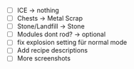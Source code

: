 -[ ] ICE -> nothing
-[ ] Chests -> Metal Scrap
-[ ] Stone/Landfill -> Stone
-[ ] Modules dont rod? -> optional
-[ ] fix explosion setting für normal mode
-[ ] Add recipe descriptions
-[ ] More screenshots